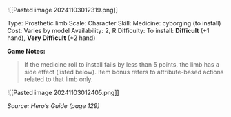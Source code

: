 ![[Pasted image 20241103012319.png]]

Type: Prosthetic limb
Scale: Character
Skill: Medicine: cyborging (to install)
Cost: Varies by model
Availability: 2, R
Difficulty: To install: **Difficult** (+1 hand), **Very Difficult** (+2 hand)

**Game Notes:** 
> If the medicine roll to install fails by less than 5 points, the limb has a side effect (listed below). Item bonus refers to attribute-based actions related to that limb only.

![[Pasted image 20241103012405.png]]

*Source: Hero’s Guide (page 129)*

